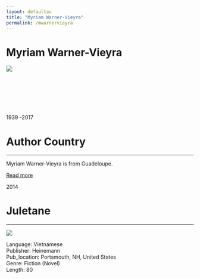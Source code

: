 ```yaml
---
layout: defaultau
title: "Myriam Warner-Vieyra"
permalink: /mwarnervieyra
---
```

<!-- partial:index.partial.html -->
<div class="content">
    <h1>Myriam Warner-Vieyra</h1>
    <div class="quote">
        <div><img src="http://ile-en-ile.org/wp-content/uploads/2003/10/warner-vieyra.jpg" class="logo"></div>
    </div>
    <div class="timeline">
        <div style="padding-bottom:100px;"></div>
        <div class="block">
            <div class="date right"><p class="right">1939 -2017</p></div>
            <div class="dot"></div>
            <div class="left first">
            <div class="author_country">
                <h1>Author Country</h1><hr>
            <div class="aclocation"><p>Myriam Warner-Vieyra is from Guadeloupe.</a></p></div>
                <div class="acreadmore"><a href="https://en.wikipedia.org/wiki/Myriam_Warner-Vieyra" target="_blank">Read more</a></div>
            </div>
            </div>
        </div>
        <div class="block">
            <div class="date left"><p class="left">2014</p></div>
            <div class="dot"></div>
            <div class="right">
                <h1>Juletane</h1><hr>
                <p><img src="https://m.media-amazon.com/images/I/51JRFNoPg0L._SX342_BO1,204,203,200_.jpg"></p>
                <p>
                Language: Vietnamese<br/>
                Publisher: Heinemann<br/>
                Pub_location: Portsmouth, NH, United States<br/>
                Genre: Fiction (Novel)<br/>
                Length: 80</p>
            </div>
        </div>
       <div style="padding-bottom:100px;"></div>
    </div>
    <div id="footer">
